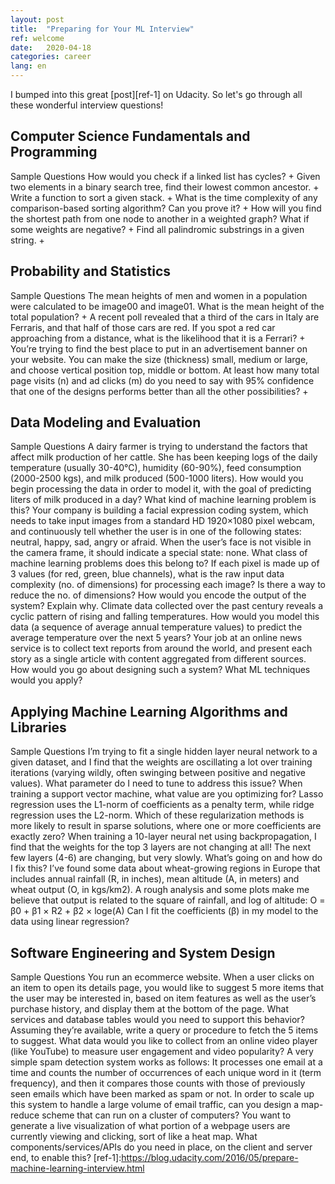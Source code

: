 ```yaml
---
layout: post
title:  "Preparing for Your ML Interview"
ref: welcome
date:   2020-04-18 
categories: career
lang: en
---
```


I bumped into this great [post][ref-1] on Udacity. So let's go through all these wonderful interview questions!

## Computer Science Fundamentals and Programming
Sample Questions
How would you check if a linked list has cycles?
+
Given two elements in a binary search tree, find their lowest common ancestor.
+
Write a function to sort a given stack.
+
What is the time complexity of any comparison-based sorting algorithm? Can you prove it?
+
How will you find the shortest path from one node to another in a weighted graph? What if some weights are negative?
+
Find all palindromic substrings in a given string.
+

## Probability and Statistics
Sample Questions
The mean heights of men and women in a population were calculated to be image00 and image01. What is the mean height of the total population?
+
A recent poll revealed that a third of the cars in Italy are Ferraris, and that half of those cars are red. If you spot a red car approaching from a distance, what is the likelihood that it is a Ferrari?
+
You’re trying to find the best place to put in an advertisement banner on your website. You can make the size (thickness) small, medium or large, and choose vertical position top, middle or bottom. At least how many total page visits (n) and ad clicks (m) do you need to say with 95% confidence that one of the designs performs better than all the other possibilities?
+

## Data Modeling and Evaluation
Sample Questions
A dairy farmer is trying to understand the factors that affect milk production of her cattle. She has been keeping logs of the daily temperature (usually 30-40°C), humidity (60-90%), feed consumption (2000-2500 kgs), and milk produced (500-1000 liters).
How would you begin processing the data in order to model it, with the goal of predicting liters of milk produced in a day?
What kind of machine learning problem is this?
Your company is building a facial expression coding system, which needs to take input images from a standard HD 1920×1080 pixel webcam, and continuously tell whether the user is in one of the following states: neutral, happy, sad, angry or afraid. When the user’s face is not visible in the camera frame, it should indicate a special state: none.
What class of machine learning problems does this belong to?
If each pixel is made up of 3 values (for red, green, blue channels), what is the raw input data complexity (no. of dimensions) for processing each image? Is there a way to reduce the no. of dimensions?
How would you encode the output of the system? Explain why.
Climate data collected over the past century reveals a cyclic pattern of rising and falling temperatures. How would you model this data (a sequence of average annual temperature values) to predict the average temperature over the next 5 years?
Your job at an online news service is to collect text reports from around the world, and present each story as a single article with content aggregated from different sources. How would you go about designing such a system? What ML techniques would you apply?

## Applying Machine Learning Algorithms and Libraries
Sample Questions
I’m trying to fit a single hidden layer neural network to a given dataset, and I find that the weights are oscillating a lot over training iterations (varying wildly, often swinging between positive and negative values). What parameter do I need to tune to address this issue?
When training a support vector machine, what value are you optimizing for?
Lasso regression uses the L1-norm of coefficients as a penalty term, while ridge regression uses the L2-norm. Which of these regularization methods is more likely to result in sparse solutions, where one or more coefficients are exactly zero?
When training a 10-layer neural net using backpropagation, I find that the weights for the top 3 layers are not changing at all! The next few layers (4-6) are changing, but very slowly. What’s going on and how do I fix this?
I’ve found some data about wheat-growing regions in Europe that includes annual rainfall (R, in inches), mean altitude (A, in meters) and wheat output (O, in kgs/km2). A rough analysis and some plots make me believe that output is related to the square of rainfall, and log of altitude: O = β0 + β1 × R2 + β2 × loge(A)
Can I fit the coefficients (β) in my model to the data using linear regression?

## Software Engineering and System Design
Sample Questions
You run an ecommerce website. When a user clicks on an item to open its details page, you would like to suggest 5 more items that the user may be interested in, based on item features as well as the user’s purchase history, and display them at the bottom of the page. What services and database tables would you need to support this behavior? Assuming they’re available, write a query or procedure to fetch the 5 items to suggest.
What data would you like to collect from an online video player (like YouTube) to measure user engagement and video popularity?
A very simple spam detection system works as follows: It processes one email at a time and counts the number of occurrences of each unique word in it (term frequency), and then it compares those counts with those of previously seen emails which have been marked as spam or not. In order to scale up this system to handle a large volume of email traffic, can you design a map-reduce scheme that can run on a cluster of computers?
You want to generate a live visualization of what portion of a webpage users are currently viewing and clicking, sort of like a heat map. What components/services/APIs do you need in place, on the client and server end, to enable this?
[ref-1]:https://blog.udacity.com/2016/05/prepare-machine-learning-interview.html